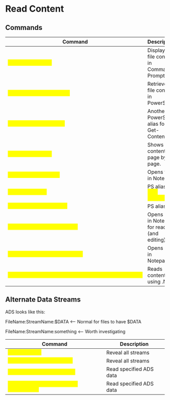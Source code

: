 # Read Content

## Commands

<table data-header-hidden data-full-width="true"><thead><tr><th>Command</th><th>Description</th></tr></thead><tbody><tr><td><mark style="color:yellow;"><code>type filename.txt</code></mark></td><td>Displays file content in Command Prompt.</td></tr><tr><td><mark style="color:yellow;"><code>Get-Content filename.txt</code></mark></td><td>Retrieves file content in PowerShell.</td></tr><tr><td><mark style="color:yellow;"><code>gc C:\path\to\file.txt</code></mark></td><td>Another PowerShell alias for Get-Content.</td></tr><tr><td><mark style="color:yellow;"><code>more filename.txt</code></mark></td><td>Shows file content page by page.</td></tr><tr><td><mark style="color:yellow;"><code>notepad filename.txt</code></mark></td><td>Opens file in Notepad.</td></tr><tr><td><mark style="color:yellow;"><code>gc filename.txt</code></mark></td><td>PS alias for <mark style="color:yellow;"><code>Get-Content</code></mark>.</td></tr><tr><td><mark style="color:yellow;"><code>cat C:\path\to\file.txt</code></mark></td><td>PS alias.</td></tr><tr><td><mark style="color:yellow;"><code>notepad C:\path\to\file.txt</code></mark></td><td>Opens a file in Notepad for reading (and editing).</td></tr><tr><td><mark style="color:yellow;"><code>notepad++ C:\path\to\file.txt</code></mark></td><td>Opens a file in Notepad++</td></tr><tr><td><mark style="color:yellow;"><code>[System.IO.File]::ReadAllText("C:\path\to\file.txt")</code></mark></td><td>Reads content using .NET</td></tr></tbody></table>

## Alternate Data Streams

ADS looks like this:

FileName:StreamName:$DATA <-- Normal for files to have $DATA

FileName:StreamName:something <-- Worth investigating

<table data-header-hidden data-full-width="true"><thead><tr><th>Command</th><th>Description</th></tr></thead><tbody><tr><td><mark style="color:yellow;"><code>dir /R &#x3C;file></code></mark></td><td>Reveal all streams</td></tr><tr><td><mark style="color:yellow;"><code>Get-Item &#x3C;file> -Stream *</code></mark></td><td>Reveal all streams</td></tr><tr><td><mark style="color:yellow;"><code>more &#x3C; &#x3C;file>:&#x3C;streamname></code></mark></td><td>Read specified ADS data</td></tr><tr><td><mark style="color:yellow;"><code>Get-Content &#x3C;file> -Stream &#x3C;streamname></code></mark></td><td>Read specified ADS data</td></tr></tbody></table>
